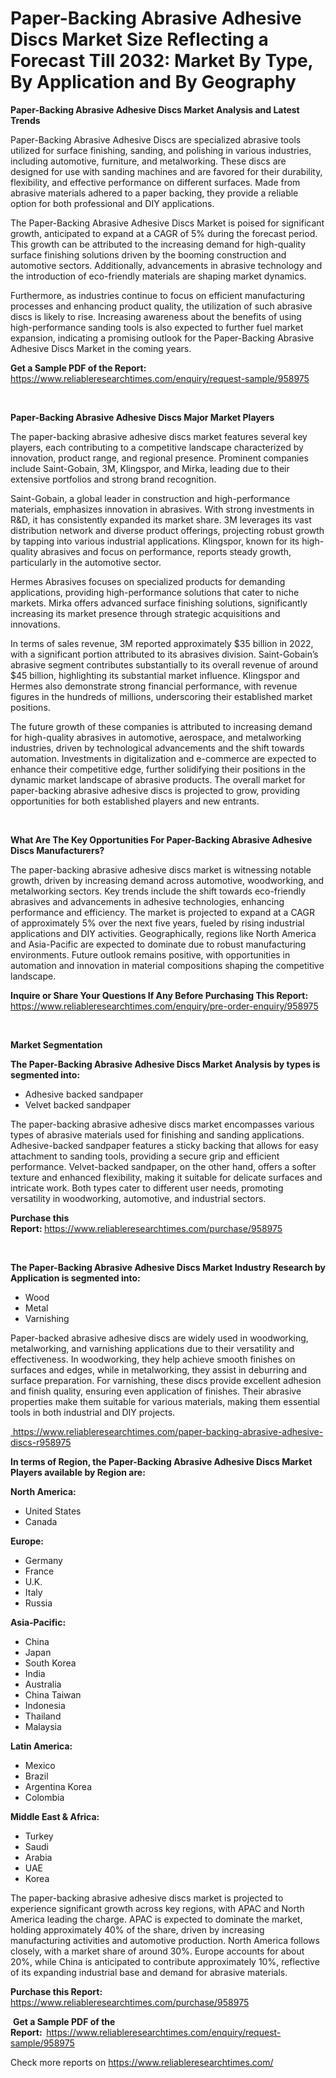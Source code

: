 <p><h1>Paper-Backing Abrasive Adhesive Discs Market Size Reflecting a Forecast Till 2032: Market By Type, By Application and By Geography</h1></p><p><strong>Paper-Backing Abrasive Adhesive Discs Market Analysis and Latest Trends</strong></p>
<p><p>Paper-Backing Abrasive Adhesive Discs are specialized abrasive tools utilized for surface finishing, sanding, and polishing in various industries, including automotive, furniture, and metalworking. These discs are designed for use with sanding machines and are favored for their durability, flexibility, and effective performance on different surfaces. Made from abrasive materials adhered to a paper backing, they provide a reliable option for both professional and DIY applications.</p><p>The Paper-Backing Abrasive Adhesive Discs Market is poised for significant growth, anticipated to expand at a CAGR of 5% during the forecast period. This growth can be attributed to the increasing demand for high-quality surface finishing solutions driven by the booming construction and automotive sectors. Additionally, advancements in abrasive technology and the introduction of eco-friendly materials are shaping market dynamics. </p><p>Furthermore, as industries continue to focus on efficient manufacturing processes and enhancing product quality, the utilization of such abrasive discs is likely to rise. Increasing awareness about the benefits of using high-performance sanding tools is also expected to further fuel market expansion, indicating a promising outlook for the Paper-Backing Abrasive Adhesive Discs Market in the coming years.</p></p>
<p><strong>Get a Sample PDF of the Report:&nbsp;</strong> <a href="https://www.reliableresearchtimes.com/enquiry/request-sample/958975?utm_campaign=3227&utm_medium=2&utm_source=Github&utm_content=ia&utm_term=21032025&utm_id=paper-backing-abrasive-adhesive-discs">https://www.reliableresearchtimes.com/enquiry/request-sample/958975</a></p>
<p>&nbsp;</p>
<p><strong>Paper-Backing Abrasive Adhesive Discs Major Market Players</strong></p>
<p><p>The paper-backing abrasive adhesive discs market features several key players, each contributing to a competitive landscape characterized by innovation, product range, and regional presence. Prominent companies include Saint-Gobain, 3M, Klingspor, and Mirka, leading due to their extensive portfolios and strong brand recognition.</p><p>Saint-Gobain, a global leader in construction and high-performance materials, emphasizes innovation in abrasives. With strong investments in R&D, it has consistently expanded its market share. 3M leverages its vast distribution network and diverse product offerings, projecting robust growth by tapping into various industrial applications. Klingspor, known for its high-quality abrasives and focus on performance, reports steady growth, particularly in the automotive sector.</p><p>Hermes Abrasives focuses on specialized products for demanding applications, providing high-performance solutions that cater to niche markets. Mirka offers advanced surface finishing solutions, significantly increasing its market presence through strategic acquisitions and innovations. </p><p>In terms of sales revenue, 3M reported approximately $35 billion in 2022, with a significant portion attributed to its abrasives division. Saint-Gobain’s abrasive segment contributes substantially to its overall revenue of around $45 billion, highlighting its substantial market influence. Klingspor and Hermes also demonstrate strong financial performance, with revenue figures in the hundreds of millions, underscoring their established market positions.</p><p>The future growth of these companies is attributed to increasing demand for high-quality abrasives in automotive, aerospace, and metalworking industries, driven by technological advancements and the shift towards automation. Investments in digitalization and e-commerce are expected to enhance their competitive edge, further solidifying their positions in the dynamic market landscape of abrasive products. The overall market for paper-backing abrasive adhesive discs is projected to grow, providing opportunities for both established players and new entrants.</p></p>
<p>&nbsp;</p>
<p><strong>What Are The Key Opportunities For Paper-Backing Abrasive Adhesive Discs Manufacturers?</strong></p>
<p><p>The paper-backing abrasive adhesive discs market is witnessing notable growth, driven by increasing demand across automotive, woodworking, and metalworking sectors. Key trends include the shift towards eco-friendly abrasives and advancements in adhesive technologies, enhancing performance and efficiency. The market is projected to expand at a CAGR of approximately 5% over the next five years, fueled by rising industrial applications and DIY activities. Geographically, regions like North America and Asia-Pacific are expected to dominate due to robust manufacturing environments. Future outlook remains positive, with opportunities in automation and innovation in material compositions shaping the competitive landscape.</p></p>
<p><strong>Inquire or Share Your Questions If Any Before Purchasing This Report:</strong> <a href="https://www.reliableresearchtimes.com/enquiry/pre-order-enquiry/958975?utm_campaign=3227&utm_medium=2&utm_source=Github&utm_content=ia&utm_term=21032025&utm_id=paper-backing-abrasive-adhesive-discs">https://www.reliableresearchtimes.com/enquiry/pre-order-enquiry/958975</a></p>
<p>&nbsp;</p>
<p><strong>Market Segmentation</strong></p>
<p><strong>The Paper-Backing Abrasive Adhesive Discs Market Analysis by types is segmented into:</strong></p>
<p><ul><li>Adhesive backed sandpaper</li><li>Velvet backed sandpaper</li></ul></p>
<p><p>The paper-backing abrasive adhesive discs market encompasses various types of abrasive materials used for finishing and sanding applications. Adhesive-backed sandpaper features a sticky backing that allows for easy attachment to sanding tools, providing a secure grip and efficient performance. Velvet-backed sandpaper, on the other hand, offers a softer texture and enhanced flexibility, making it suitable for delicate surfaces and intricate work. Both types cater to different user needs, promoting versatility in woodworking, automotive, and industrial sectors.</p></p>
<p><strong>Purchase this Report:&nbsp;</strong><a href="https://www.reliableresearchtimes.com/purchase/958975?utm_campaign=3227&utm_medium=2&utm_source=Github&utm_content=ia&utm_term=21032025&utm_id=paper-backing-abrasive-adhesive-discs">https://www.reliableresearchtimes.com/purchase/958975</a></p>
<p>&nbsp;</p>
<p><strong>The Paper-Backing Abrasive Adhesive Discs Market Industry Research by Application is segmented into:</strong></p>
<p><ul><li>Wood</li><li>Metal</li><li>Varnishing</li></ul></p>
<p><p>Paper-backed abrasive adhesive discs are widely used in woodworking, metalworking, and varnishing applications due to their versatility and effectiveness. In woodworking, they help achieve smooth finishes on surfaces and edges, while in metalworking, they assist in deburring and surface preparation. For varnishing, these discs provide excellent adhesion and finish quality, ensuring even application of finishes. Their abrasive properties make them suitable for various materials, making them essential tools in both industrial and DIY projects.</p></p>
<p><a href="https://www.reliableresearchtimes.com/paper-backing-abrasive-adhesive-discs-r958975?utm_campaign=3227&utm_medium=2&utm_source=Github&utm_content=ia&utm_term=21032025&utm_id=paper-backing-abrasive-adhesive-discs">&nbsp;https://www.reliableresearchtimes.com/paper-backing-abrasive-adhesive-discs-r958975</a></p>
<p><strong>In terms of Region, the Paper-Backing Abrasive Adhesive Discs Market Players available by Region are:</strong></p>
<p>
    <p> <strong> North America: </strong>
        <ul>
            <li>United States</li>
            <li>Canada</li>
        </ul>
        </p> 
    <p> <strong> Europe: </strong>
        <ul>
            <li>Germany</li>
            <li>France</li>
            <li>U.K.</li>
            <li>Italy</li>
            <li>Russia</li>
        </ul>
        </p> 
    <p> <strong> Asia-Pacific: </strong>
        <ul>
            <li>China</li>
            <li>Japan</li>
            <li>South Korea</li>
            <li>India</li>
            <li>Australia</li>
            <li>China Taiwan</li>
            <li>Indonesia</li>
            <li>Thailand</li>
            <li>Malaysia</li>
        </ul>
        </p> 
    <p> <strong> Latin America: </strong>
        <ul>
            <li>Mexico</li>
            <li>Brazil</li>
            <li>Argentina Korea</li>
            <li>Colombia</li>
        </ul>
        </p> 
    <p> <strong> Middle East & Africa: </strong>
        <ul>
            <li>Turkey</li>
            <li>Saudi</li>
            <li>Arabia</li>
            <li>UAE</li>
            <li>Korea</li>
        </ul>
    </p>
    </p>
<p><p>The paper-backing abrasive adhesive discs market is projected to experience significant growth across key regions, with APAC and North America leading the charge. APAC is expected to dominate the market, holding approximately 40% of the share, driven by increasing manufacturing activities and automotive production. North America follows closely, with a market share of around 30%. Europe accounts for about 20%, while China is anticipated to contribute approximately 10%, reflective of its expanding industrial base and demand for abrasive materials.</p></p>
<p><strong>Purchase this Report: </strong><a href="https://www.reliableresearchtimes.com/purchase/958975?utm_campaign=3227&utm_medium=2&utm_source=Github&utm_content=ia&utm_term=21032025&utm_id=paper-backing-abrasive-adhesive-discs">https://www.reliableresearchtimes.com/purchase/958975</a></p>
<p>&nbsp;<strong>Get a Sample PDF of the Report:&nbsp;&nbsp;</strong><a href="https://www.reliableresearchtimes.com/enquiry/request-sample/958975?utm_campaign=3227&utm_medium=2&utm_source=Github&utm_content=ia&utm_term=21032025&utm_id=paper-backing-abrasive-adhesive-discs">https://www.reliableresearchtimes.com/enquiry/request-sample/958975</a></p>
<p><strong></strong></p>
<p>Check more reports on <a href="https://www.reliableresearchtimes.com/?utm_campaign=3227&utm_medium=2&utm_source=Github&utm_content=ia&utm_term=21032025&utm_id=paper-backing-abrasive-adhesive-discs">https://www.reliableresearchtimes.com/</a></p>